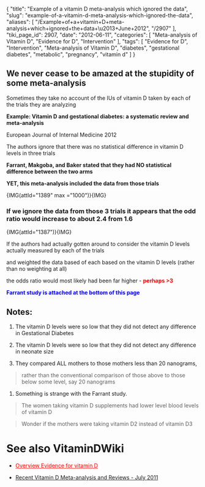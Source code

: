 {
    "title": "Example of a vitamin D meta-analysis which ignored the data",
    "slug": "example-of-a-vitamin-d-meta-analysis-which-ignored-the-data",
    "aliases": [
        "/Example+of+a+vitamin+D+meta-analysis+which+ignored+the+data+\u2013+June+2012",
        "/2907"
    ],
    "tiki_page_id": 2907,
    "date": "2012-06-11",
    "categories": [
        "Meta-analysis of Vitamin D",
        "Evidence for D",
        "Intervention"
    ],
    "tags": [
        "Evidence for D",
        "Intervention",
        "Meta-analysis of Vitamin D",
        "diabetes",
        "gestational diabetes",
        "metabolic",
        "pregnancy",
        "vitamin d"
    ]
}


## We never cease to be amazed at the stupidity of some meta-analysis

Sometimes they take no account of the IUs of vitamin D taken by each of the trials they are analyzing

 **Example:  Vitamin D and gestational diabetes: a systematic review and meta-analysis** 

European Journal of Internal Medicine 2012

The authors ignore that there was no statistical difference in vitamin D levels in three trials

 **Farrant, Makgoba, and Baker stated that they had NO statistical difference between the two arms** 

 **YET, this meta-analysis included the data from those trials** 

{IMG(attId="1389" max ="1000")}{IMG}

### If we ignore the data from those 3 trials it appears that the odd ratio would increase to about  **2.4**  from 1.6

{IMG(attId="1387")}{IMG}

If the authors had actually gotten around to consider the vitamin D levels actually measured by each of the trials 

and weighted the data based of each based on the vitamin D levels (rather than no weighting at all)  

the odds ratio would most likely had been far higher - **<span style="color:#F00;">perhaps  >3</span>** 

 **<span style="color:#00F;">Farrant study is attached at the bottom of this page</span>** 

## Notes:

1. The vitamin D levels were so low that they did not detect any difference in Gestational Diabetes

1. The vitamin D levels were so low that they did not detect any difference in neonate size

1. They compared ALL mothers to those mothers less than 20 nanograms,

> rather than the conventional comparison of those above to those below some level, say 20 nanograms

1. Something is strange with the Farrant study. 

> The women taking vitamin D supplements had lower level blood levels of vitamin D

> Wonder if the mothers were taking vitamin D2 instead of vitamin D3

# See also VitaminDWiki

* <a href="/posts/overview-evidence-for-vitamin-d" style="color: red; text-decoration: underline;" title="This link has an unknown page_id: 288">Overview Evidence for vitamin D</a>

* [Recent Vitamin D Meta-analysis and Reviews - July 2011](/posts/recent-vitamin-d-meta-analysis-and-reviews)